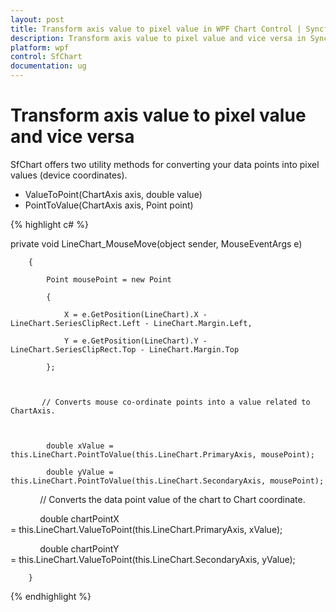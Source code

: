 ```yaml
---
layout: post
title: Transform axis value to pixel value in WPF Chart Control | Syncfusion®
description: Transform axis value to pixel value and vice versa in Syncfusion® Essential Studio® WPF Chart (SfChart) control, its elements and more.
platform: wpf
control: SfChart
documentation: ug
---
```


# Transform axis value to pixel value and vice versa

SfChart offers two utility methods for converting your data points into pixel values (device coordinates).

* ValueToPoint(ChartAxis axis, double value)
* PointToValue(ChartAxis axis, Point point)


{% highlight c# %}

private void LineChart_MouseMove(object sender, MouseEventArgs e)

        {

            Point mousePoint = new Point

            {

                X = e.GetPosition(LineChart).X - LineChart.SeriesClipRect.Left - LineChart.Margin.Left,

                Y = e.GetPosition(LineChart).Y - LineChart.SeriesClipRect.Top - LineChart.Margin.Top 

            };



           // Converts mouse co-ordinate points into a value related to ChartAxis.



            double xValue = this.LineChart.PointToValue(this.LineChart.PrimaryAxis, mousePoint);

            double yValue = this.LineChart.PointToValue(this.LineChart.SecondaryAxis, mousePoint);





            // Converts the data point value of the chart to Chart coordinate.

            double chartPointX = this.LineChart.ValueToPoint(this.LineChart.PrimaryAxis, xValue);

            double chartPointY = this.LineChart.ValueToPoint(this.LineChart.SecondaryAxis, yValue);



        }


{% endhighlight  %}
